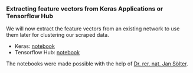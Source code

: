 ### Extracting feature vectors from Keras Applications or Tensorflow Hub

We will now extract the feature vectors from an existing network to use them later for clustering our scraped data. 

* Keras: [notebook](https://github.com/DominikBoenisch/Training-the-Archive/blob/master/Prototype/2_Feature_Extractor/Feature_Extractor_Keras_Applications.ipynb)
* Tensorflow Hub: [notebook](https://github.com/DominikBoenisch/Training-the-Archive/blob/master/Prototype/2_Feature_Extractor/Feature_Extractor_Tensorflow_hub.ipynb)

The notebooks were made possible with the help of [Dr. rer. nat. Jan Sölter](https://de.linkedin.com/in/jansoelter).
